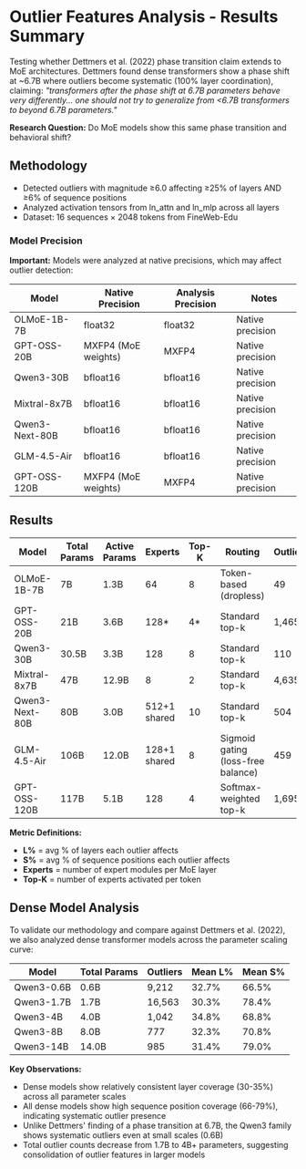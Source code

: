 # Outlier Features Analysis - Results Summary

Testing whether Dettmers et al. (2022) phase transition claim extends to MoE architectures. Dettmers found dense transformers show a phase shift at ~6.7B where outliers become systematic (100% layer coordination), claiming: *"transformers after the phase shift at 6.7B parameters behave very differently... one should not try to generalize from <6.7B transformers to beyond 6.7B parameters."*

**Research Question:** Do MoE models show this same phase transition and behavioral shift?

## Methodology

- Detected outliers with magnitude ≥6.0 affecting ≥25% of layers AND ≥6% of sequence positions
- Analyzed activation tensors from ln_attn and ln_mlp across all layers
- Dataset: 16 sequences × 2048 tokens from FineWeb-Edu

### Model Precision

**Important:** Models were analyzed at native precisions, which may affect outlier detection:

| Model | Native Precision | Analysis Precision | Notes |
|-------|-----------------|-------------------|-------|
| OLMoE-1B-7B | float32 | float32 | Native precision 
| GPT-OSS-20B | MXFP4 (MoE weights) | MXFP4 | Native precision
| Qwen3-30B | bfloat16 | bfloat16 | Native precision |
| Mixtral-8x7B | bfloat16 | bfloat16 | Native precision |
| Qwen3-Next-80B | bfloat16 | bfloat16 | Native precision |
| GLM-4.5-Air | bfloat16 | bfloat16 | Native precision |
| GPT-OSS-120B | MXFP4 (MoE weights) | MXFP4 | Native precision

## Results

| Model | Total Params | Active Params | Experts | Top-K | Routing | Outliers | Mean L% | Mean S% |
|-------|--------------|---------------|---------|-------|---------|----------|---------|---------|
| OLMoE-1B-7B | 7B | 1.3B | 64 | 8 | Token-based (dropless) | 49 | 29.5% | 13.6% |
| GPT-OSS-20B | 21B | 3.6B | 128* | 4* | Standard top-k | 1,465 | 38.1% | 45.4% |
| Qwen3-30B | 30.5B | 3.3B | 128 | 8 | Standard top-k | 110 | 35.5% | 45.1% |
| Mixtral-8x7B | 47B | 12.9B | 8 | 2 | Standard top-k | 4,635 | 50.2% | 37.4% |
| Qwen3-Next-80B | 80B | 3.0B | 512+1 shared | 10 | Standard top-k | 504 | 57.5% | 35.1% |
| GLM-4.5-Air | 106B | 12.0B | 128+1 shared | 8 | Sigmoid gating (loss-free balance) | 459 | 63.3% | 45.7% |
| GPT-OSS-120B | 117B | 5.1B | 128 | 4 | Softmax-weighted top-k | 1,695 | 33.1% | 50.0% |

**Metric Definitions:**
- **L%** = avg % of layers each outlier affects
- **S%** = avg % of sequence positions each outlier affects
- **Experts** = number of expert modules per MoE layer
- **Top-K** = number of experts activated per token

## Dense Model Analysis

To validate our methodology and compare against Dettmers et al. (2022), we also analyzed dense transformer models across the parameter scaling curve:

| Model | Total Params | Outliers | Mean L% | Mean S% |
|-------|--------------|----------|---------|---------|
| Qwen3-0.6B | 0.6B | 9,212 | 32.7% | 66.5% |
| Qwen3-1.7B | 1.7B | 16,563 | 30.3% | 78.4% |
| Qwen3-4B | 4.0B | 1,042 | 34.8% | 68.8% |
| Qwen3-8B | 8.0B | 777 | 32.3% | 70.8% |
| Qwen3-14B | 14.0B | 985 | 31.4% | 79.0% |

**Key Observations:**
- Dense models show relatively consistent layer coverage (30-35%) across all parameter scales
- All dense models show high sequence position coverage (66-79%), indicating systematic outlier presence
- Unlike Dettmers' finding of a phase transition at 6.7B, the Qwen3 family shows systematic outliers even at small scales (0.6B)
- Total outlier counts decrease from 1.7B to 4B+ parameters, suggesting consolidation of outlier features in larger models

